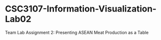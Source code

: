 # CSC3107-Information-Visualization-Lab02
Team Lab Assignment 2: Presenting ASEAN Meat Production as a Table
